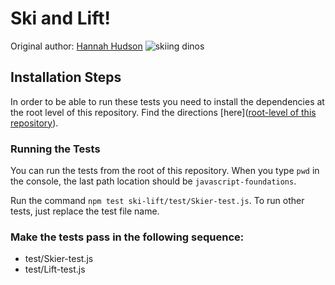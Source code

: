 # Ski and Lift!
Original author: [Hannah Hudson](https://github.com/hannahhch)
![skiing dinos](https://media.giphy.com/media/l9WsUXJcSse2ClUPXA/giphy.gif)

## Installation Steps

In order to be able to run these tests you need to install the dependencies at the root level of this repository. Find the directions [here]([root-level of this repository](https://github.com/turingschool-examples/javascript-foundations)).

### Running the Tests

You can run the tests from the root of this repository. When you type `pwd` in the console, the last path location should be `javascript-foundations`.

Run the command `npm test ski-lift/test/Skier-test.js`. To run other tests, just replace the test file name.

### Make the tests pass in the following sequence:

* test/Skier-test.js  
* test/Lift-test.js  
